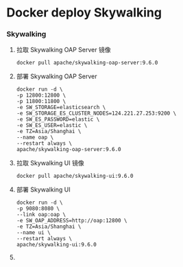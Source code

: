# Docker deploy Skywalking

### Skywalking

1. 拉取 Skywalking OAP Server 镜像

   ```shell
   docker pull apache/skywalking-oap-server:9.6.0
   ```

2. 部署 Skywalking OAP Server

   ```shell
   docker run -d \
   -p 12800:12800 \
   -p 11800:11800 \
   -e SW_STORAGE=elasticsearch \
   -e SW_STORAGE_ES_CLUSTER_NODES=124.221.27.253:9200 \
   -e SW_ES_PASSWORD=elastic \
   -e SW_ES_USER=elastic \
   -e TZ=Asia/Shanghai \
   --name oap \
   --restart always \
   apache/skywalking-oap-server:9.6.0
   ```

3. 拉取 Skywalking UI 镜像

   ```shell
   docker pull apache/skywalking-ui:9.6.0
   ```

4. 部署 Skywalking UI

   ```shell
   docker run -d \
   -p 9080:8080 \
   --link oap:oap \
   -e SW_OAP_ADDRESS=http://oap:12800 \
   -e TZ=Asia/Shanghai \
   --name ui \
   --restart always \
   apache/skywalking-ui:9.6.0
   ```

5. 

